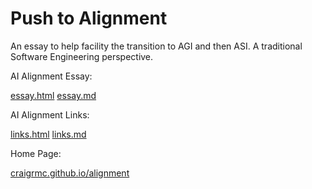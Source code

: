 # Push to Alignment

An essay to help facility the transition to AGI and then ASI. A traditional Software Engineering perspective.

AI Alignment Essay:

[essay.html](https://craigrmc.github.io/alignment/essay.html)
[essay.md](https://github.com/craigrmc/alignment/blob/main/essay.md)

AI Alignment Links:

[links.html](https://craigrmc.github.io/alignment/links.html)
[links.md](https://github.com/craigrmc/alignment/blob/main/links.md)

Home Page:

[craigrmc.github.io/alignment](https://craigrmc.github.io/alignment)
